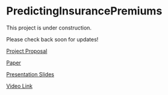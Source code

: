 # PredictingInsurancePremiums

This project is under construction. 

Please check back soon for updates!


[Project Proposal](https://github.com/madelinebauer/PredictingInsurancePremiums/blob/6c248c310773e0e27f15794a7c950f531587735b/8.1%20Project%20Proposal%20-%20BAUER.pdf 'Project Proposal')

[Paper](https://github.com/madelinebauer/PredictingInsurancePremiums/blob/ce2d50510a5e6e3424c8b54978b50c2782de9429/Predicting%20Insurance%20Premiums%20-%20BAUER.pdf 'Paper')

[Presentation Slides](https://github.com/madelinebauer/PredictingInsurancePremiums/blob/f21d43808cfbefa4df3cfc19b24484d19867163b/Presentation3_BAUER.pdf 'Slides')

[Video Link](https://github.com/madelinebauer/PredictingInsurancePremiums/blob/3373c719f63c52af9c168020bc9419496bf80f9d/Presentation%20Link%20Project%203.pdf 'Video')
